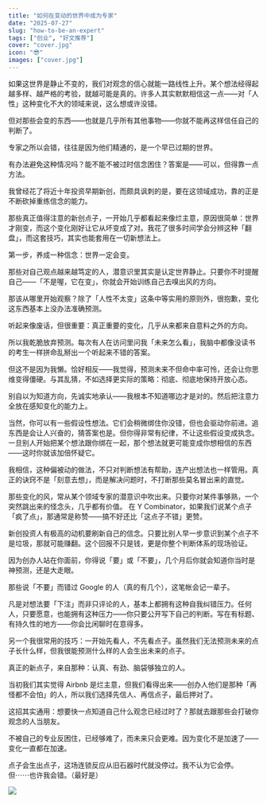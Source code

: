 ```yaml
---
title: "如何在变动的世界中成为专家"
date: "2025-07-27"
slug: "how-to-be-an-expert"
tags: ["创业", "好文推荐"]
cover: "cover.jpg"
icon: "😎"
images: ["cover.jpg"]
---
```

如果这世界是静止不变的，我们对观念的信心就能一路线性上升。某个想法经得起越多样、越严格的考验，就越可能是真的。许多人其实默默相信这一点——对「人性」这种变化不大的领域来说，这么想或许没错。



但对那些会变的东西——也就是几乎所有其他事物——你就不能再这样信任自己的判断了。



专家之所以会错，往往是因为他们精通的，是一个早已过期的世界。



有办法避免这种情况吗？能不能不被过时信念困住？答案是——可以，但得靠一点方法。



我曾经花了将近十年投资早期新创，而颇具讽刺的是，要在这领域成功，靠的正是不断砍掉重练信念的能力。



那些真正值得注意的新创点子，一开始几乎都看起来像烂主意，原因很简单：世界才刚变，而这个变化刚好让它从坏变成了对。我花了很多时间学会分辨这种「翻盘」，而这套技巧，其实也能套用在一切新想法上。



第一步，养成一种信念：世界一定会变。



那些对自己观点越来越笃定的人，潜意识里其实是认定世界静止。只要你不时提醒自己——「不是喔，它在变」，你就会开始训练自己去嗅出风的方向。



那该从哪里开始观察？除了「人性不太变」这条中等实用的原则外，很抱歉，变化这东西基本上没办法准确预测。



听起来像废话，但很重要：真正重要的变化，几乎从来都来自意料之外的方向。



所以我乾脆放弃预测。每次有人在访问里问我「未来怎么看」，我脑中都像没读书的考生一样拼命乱掰出一个听起来不错的答案。



但这不是因为我懒。恰好相反——我觉得，预测未来不但命中率可怜，还会让你思维变得僵硬。与其乱猜，不如选择更实际的策略：彻底、彻底地保持开放心态。



别自以为知道方向，先诚实地承认——我根本不知道哪边才是对的。然后把注意力全放在感知变化的能力上。



当然，你可以有一些假设性想法。它们会稍微绑住你没错，但也会驱动你前进。追东西是会让人兴奋的，猜答案也是。但你得非常有纪律，不让这些假设变成执念。
一旦别人开始把某个想法跟你绑在一起，那个想法就更可能变成你想相信的东西——这时你就该加倍怀疑它。



我相信，这种偏被动的做法，不只对判断想法有帮助，连产出想法也一样管用。真正的诀窍不是「刻意去想」，而是解决问题时，不打断那些莫名冒出来的直觉。



那些变化的风，常从某个领域专家的潜意识中吹出来。只要你对某件事够熟，一个突然跳出来的怪念头，几乎都有价值。
在 Y Combinator，如果我们说某个点子「疯了点」，那通常是称赞——搞不好还比「这点子不错」更赞。



新创投资人有极高的动机要刷新自己的信念。只要比别人早一步意识到某个点子不是垃圾，那就可能赚翻。这个回报不只是钱，更是你整个判断体系的现场验证。



因为创办人站在你面前，你得说「要」或「不要」，几个月后你就会知道你当时是神预测，还是大走眼。



那些说「不要」而错过 Google 的人（真的有几个），这笔帐会记一辈子。



凡是对想法要「下注」而非只评论的人，基本上都拥有这种自我纠错压力。任何人，只要愿意，也能拥有这种压力——你只要公开写下自己的判断。写在有标题、有持久性的地方——你会比闲聊时在意得多。



另一个我很常用的技巧：一开始先看人，不先看点子。虽然我们无法预测未来的点子长什么样，但我很能预测什么样的人会生出未来的点子。



真正的新点子，来自那种：认真、有劲、脑袋够独立的人。



当初我们其实觉得 Airbnb 是烂主意，但我们看得出来——创办人他们是那种「再怪都不会怕」的人，所以我们选择先信人、再信点子，最后押对了。



这招其实通用：想要快一点知道自己什么观念已经过时了？那就去跟那些会打破你观念的人当朋友。



不被自己的专业反困住，已经够难了，而未来只会更难。因为变化不是加速了——变化一直都在加速。



点子会生出点子，这场连锁反应从旧石器时代就没停过。我不认为它会停。
但⋯⋯也许我会错。（最好是）




![](https://prod-files-secure.s3.us-west-2.amazonaws.com/112d0858-5090-4d34-a606-b75eb8d65fd2/46476355-9cf3-4e99-9b7a-3531bc426380/1000202064.png?X-Amz-Algorithm=AWS4-HMAC-SHA256&X-Amz-Content-Sha256=UNSIGNED-PAYLOAD&X-Amz-Credential=ASIAZI2LB4664NPTWKOH%2F20250812%2Fus-west-2%2Fs3%2Faws4_request&X-Amz-Date=20250812T191152Z&X-Amz-Expires=3600&X-Amz-Security-Token=IQoJb3JpZ2luX2VjENL%2F%2F%2F%2F%2F%2F%2F%2F%2F%2FwEaCXVzLXdlc3QtMiJHMEUCIQDUJszZMfoNKjp35piV2YpeycHqmW0kmRlPFhBKSwtu0AIgbMSkltDCONYRIyr0yGT%2BggTaNI6epjUe96TO7EM6w9Iq%2FwMIGxAAGgw2Mzc0MjMxODM4MDUiDFLTyGAb53l3MmvWlCrcA%2BCj6mXOzhOYp8%2BM%2F5d8jCOMnsvPuUuVChxx1SXcVtWDtGw91y43UJZHzOJE%2BrO5hAwPotMWfZ3hT%2BUcFq9XISIuHenNtBYqWXDbSTLlI%2BqeQrgjknJsG17t22gBRB5X3Sq8Ej5EDJT7buT%2BN6c5Gr9RG%2FxisvomNdejMTUsoSg8Q2o73oTQl525psa%2FIzuEfHIIuAdEtpqgOCr6ej5pGqQtUajuYXp4TnU8g9%2F%2FGeDYSgQ9JoyxuuwZSRahAArQN00D%2Bmd5wfXnftuH8MwNycbIE8g8CWsvdHZ5aJssD2BkR6eZ3ohFZ6Gt71t4noWrYeW6GG43Ns3Y9osEtEN%2FtODW1qtT6ybEQbAtY1xJp1WWC193I3qq55IAlUIkLLD1GIIGiN15kHrSfRvOKJrF%2FWIaKy2c4JACbIH1%2BicBpdd8gt3WELNHhiNYUHU%2FkV1UblO43Ibz0vZ4yDu%2FqapDONYuuOyG1uazuf43mnHVdDdx8FvHBGLby31LH%2FC2Ppa%2F51mQ5YssILVh76htXUaL%2BGBgKz01GDEHoVLJnT7V%2BqRb9897F5AECcdJH9zP1VZgL6tfogq9avCm1jQC5WoOk4Ak9bN2XaH3njkmEvlClZegqIs7M3NrQHep8LSYMOn47cQGOqUBNFlv98t5hD5CgImSqHFiiTB%2FrsxQk4ZmHG73U%2BWA67t1e4bNPsYy7ms8yU2PUfxYrwoZ7fWqCmm5uZI8GSwPzaGrhiYnqqky%2Fry6F50H3uMklCXDkwdQwBBm2zkOLZtheVnyHnUtLOtZS7CrjESiSY9K2yDpiz25XdRVeImAbH4b2SiQlX3aruBCwVaR2PH3lAvQ6dWzKB%2Ft0ecz66MiulmPfn1y&X-Amz-Signature=91177cc20edac0ec4e87f0fb1a56fd03bc32a3af6dcf2e50ea27662e152a8754&X-Amz-SignedHeaders=host&x-amz-checksum-mode=ENABLED&x-id=GetObject)

